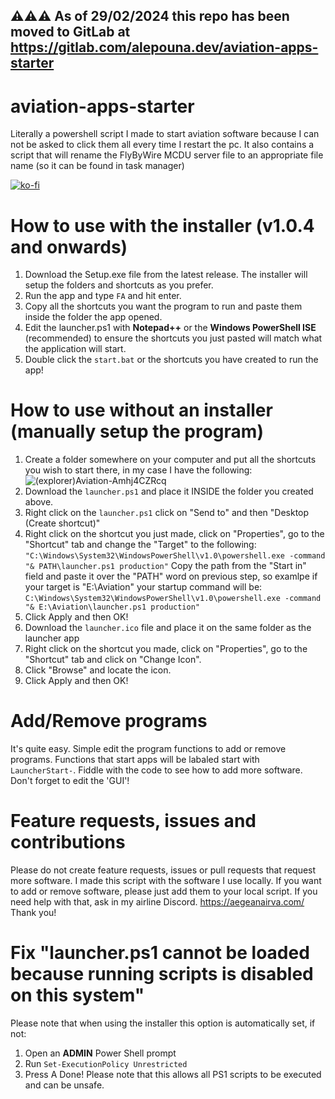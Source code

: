 ## ⚠️⚠️⚠️ As of 29/02/2024 this repo has been moved to GitLab at https://gitlab.com/alepouna.dev/aviation-apps-starter

# aviation-apps-starter

Literally a powershell script I made to start aviation software because I can not be asked to click them all every time I restart the pc.
It also contains a script that will rename the FlyByWire MCDU server file to an appropriate file name (so it can be found in task manager)

[![ko-fi](https://ko-fi.com/img/githubbutton_sm.svg)](https://ko-fi.com/Y8Y1ACFQW)

# How to use with the installer (v1.0.4 and onwards)
1. Download the Setup.exe file from the latest release. The installer will setup the folders and shortcuts as you prefer.
2. Run the app and type `FA` and hit enter. 
3. Copy all the shortcuts you want the program to run and paste them inside the folder the app opened. 
4. Edit the launcher.ps1 with **Notepad++** or the **Windows PowerShell ISE** (recommended) to ensure the shortcuts you just pasted will match what the application will start.
5. Double click the `start.bat` or the shortcuts you have created to run the app! 

# How to use without an installer (manually setup the program)

1. Create a folder somewhere on your computer and put all the shortcuts you wish to start there, in my case I have the following:
![(explorer)Aviation-Amhj4CZRcq](https://user-images.githubusercontent.com/98479040/169171769-73b75243-82b0-4c03-89ce-001236200b30.png)
2. Download the `launcher.ps1` and place it INSIDE the folder you created above.
3. Right click on the `launcher.ps1` click on "Send to" and then "Desktop (Create shortcut)" 
4. Right click on the shortcut you just made, click on "Properties", go to the "Shortcut" tab and change the "Target" to the following: 
`"C:\Windows\System32\WindowsPowerShell\v1.0\powershell.exe -command "& PATH\launcher.ps1 production"`
Copy the path from the "Start in" field and paste it over the "PATH" word on previous step, so examlpe if your target is "E:\Aviation" your startup command will be: 
`C:\Windows\System32\WindowsPowerShell\v1.0\powershell.exe -command "& E:\Aviation\launcher.ps1 production"`
5. Click Apply and then OK! 
6. Download the `launcher.ico` file and place it on the same folder as the launcher app
7. Right click on the shortcut you made, click on "Properties", go to the "Shortcut" tab and click on "Change Icon".
8. Click "Browse" and locate the icon. 
9. Click Apply and then OK!

# Add/Remove programs

It's quite easy. Simple edit the program functions to add or remove programs. 
Functions that start apps will be labaled start with `LauncherStart-`. Fiddle with the code to see how to add more software.
Don't forget to edit the 'GUI'! 

# Feature requests, issues and contributions

Please do not create feature requests, issues or pull requests that request more software. I made this script with the software I use locally. If you want to add or remove software, please just add them to your local script.
If you need help with that, ask in my airline Discord. https://aegeanairva.com/ 
Thank you!

# Fix "launcher.ps1 cannot be loaded because running scripts is disabled on this system"
Please note that when using the installer this option is automatically set, if not:
1. Open an **ADMIN** Power Shell prompt 
2. Run `Set-ExecutionPolicy Unrestricted`
3. Press A
Done! Please note that this allows all PS1 scripts to be executed and can be unsafe.

